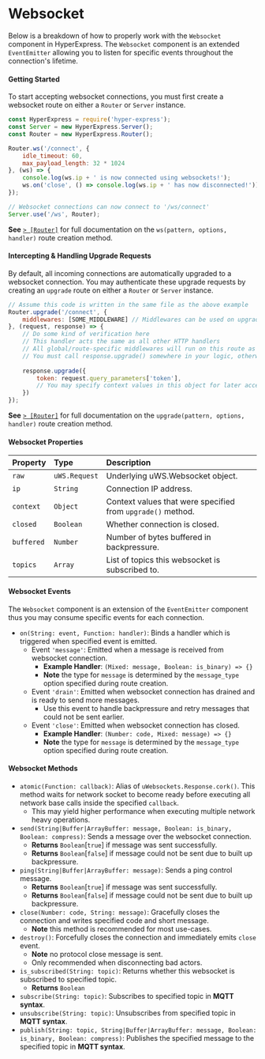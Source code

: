 # Websocket
Below is a breakdown of how to properly work with the `Websocket` component in HyperExpress. The `Websocket` component is an extended `EventEmitter` allowing you to listen for specific events throughout the connection's lifetime.

#### Getting Started
To start accepting websocket connections, you must first create a websocket route on either a `Router` or `Server` instance.
```javascript
const HyperExpress = require('hyper-express');
const Server = new HyperExpress.Server();
const Router = new HyperExpress.Router();

Router.ws('/connect', {
    idle_timeout: 60,
    max_payload_length: 32 * 1024
}, (ws) => {
    console.log(ws.ip + ' is now connected using websockets!');
    ws.on('close', () => console.log(ws.ip + ' has now disconnected!'));
});

// Websocket connections can now connect to '/ws/connect'
Server.use('/ws', Router);
```
**See** [`> [Router]`](./Router.md) for full documentation on the `ws(pattern, options, handler)` route creation method.

#### Intercepting & Handling Upgrade Requests
By default, all incoming connections are automatically upgraded to a websocket connection. You may authenticate these upgrade requests by creating an `upgrade` route on either a `Router` or `Server` instance.
```javascript
// Assume this code is written in the same file as the above example
Router.upgrade('/connect', {
    middlewares: [SOME_MIDDLEWARE] // Middlewares can be used on upgrade methods as well!
}, (request, response) => {
    // Do some kind of verification here
    // This handler acts the same as all other HTTP handlers
    // All global/route-specific middlewares will run on this route as it is treated like a normal HTTP route
    // You must call response.upgrade() somewhere in your logic, otherwise the upgrade request will timeout
    
    response.upgrade({
        token: request.query_parameters['token'],
        // You may specify context values in this object for later accesss using the ws.context property
    })
});
```
**See** [`> [Router]`](./Router.md) for full documentation on the `upgrade(pattern, options, handler)` route creation method.

#### Websocket Properties
| Property  | Type     | Description                |
| :-------- | :------- | :------------------------- |
| `raw` | `uWS.Request`  | Underlying uWS.Websocket object. |
| `ip` | `String`  | Connection IP address. |
| `context` | `Object`  | Context values that were specified from `upgrade()` method. |
| `closed` | `Boolean`  | Whether connection is closed. |
| `buffered` | `Number`  | Number of bytes buffered in backpressure. |
| `topics` | `Array`  | List of topics this websocket is subscribed to. |

#### Websocket Events
The `Websocket` component is an extension of the `EventEmitter` component thus you may consume specific events for each connection.
* `on(String: event, Function: handler)`: Binds a handler which is triggered when specified event is emitted.
    * Event `'message'`: Emitted when a message is received from websocket connection.
        * **Example Handler**: `(Mixed: message, Boolean: is_binary) => {}`
        * **Note** the type for `message` is determined by the `message_type` option specified during route creation.
    * Event `'drain'`: Emitted when websocket connection has drained and is ready to send more messages.
        * Use this event to handle backpressure and retry messages that could not be sent earlier.
    * Event `'close'`: Emitted when websocket connection has closed.
        * **Example Handler**: `(Number: code, Mixed: message) => {}`
        * **Note** the type for `message` is determined by the `message_type` option specified during route creation.

#### Websocket Methods
* `atomic(Function: callback)`: Alias of `uWebsockets.Response.cork()`. This method waits for network socket to become ready before executing all network base calls inside the specified `callback`.
    * This may yield higher performance when executing multiple network heavy operations.  
* `send(String|Buffer|ArrayBuffer: message, Boolean: is_binary, Boolean: compress)`: Sends a message over the websocket connection.
    * **Returns** `Boolean`[`true`] if message was sent successfully.
    * **Returns** `Boolean`[`false`] if message could not be sent due to built up backpressure.
* `ping(String|Buffer|ArrayBuffer: message)`: Sends a ping control message.
    * **Returns** `Boolean`[`true`] if message was sent successfully.
    * **Returns** `Boolean`[`false`] if message could not be sent due to built up backpressure.
* `close(Number: code, String: message)`: Gracefully closes the connection and writes specified code and short message.
    * **Note** this method is recommended for most use-cases.
* `destroy()`: Forcefully closes the connection and immediately emits `close` event.
    * **Note** no protocol close message is sent.
    * Only recommended when disconnecting bad actors.
* `is_subscribed(String: topic)`: Returns whether this websocket is subscribed to specified topic.
    * **Returns** `Boolean`
* `subscribe(String: topic)`: Subscribes to specified topic in **MQTT syntax**.
* `unsubscribe(String: topic)`: Unsubscribes from specified topic in **MQTT syntax**.
* `publish(String: topic, String|Buffer|ArrayBuffer: message, Boolean: is_binary, Boolean: compress)`: Publishes the specified message to the specified topic in **MQTT syntax**.
